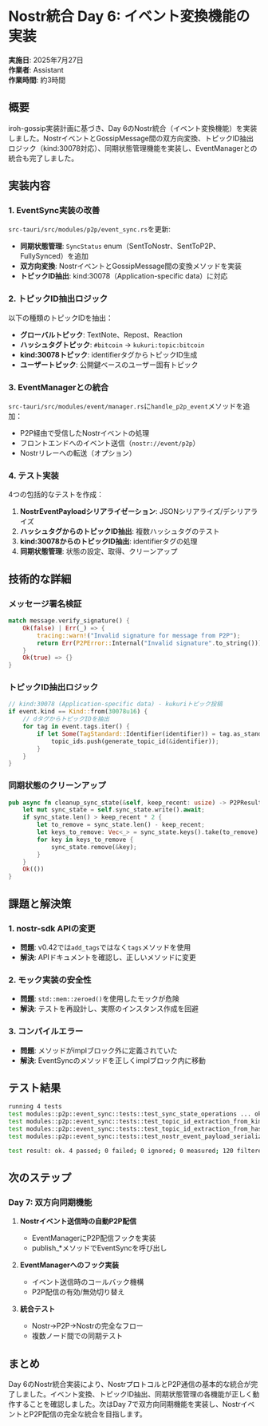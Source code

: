 # Nostr統合 Day 6: イベント変換機能の実装

**実施日**: 2025年7月27日  
**作業者**: Assistant  
**作業時間**: 約3時間

## 概要

iroh-gossip実装計画に基づき、Day 6のNostr統合（イベント変換機能）を実装しました。NostrイベントとGossipMessage間の双方向変換、トピックID抽出ロジック（kind:30078対応）、同期状態管理機能を実装し、EventManagerとの統合も完了しました。

## 実装内容

### 1. EventSync実装の改善

`src-tauri/src/modules/p2p/event_sync.rs`を更新:

- **同期状態管理**: `SyncStatus` enum（SentToNostr、SentToP2P、FullySynced）を追加
- **双方向変換**: NostrイベントとGossipMessage間の変換メソッドを実装
- **トピックID抽出**: kind:30078（Application-specific data）に対応

### 2. トピックID抽出ロジック

以下の種類のトピックIDを抽出：
- **グローバルトピック**: TextNote、Repost、Reaction
- **ハッシュタグトピック**: `#bitcoin` → `kukuri:topic:bitcoin`
- **kind:30078トピック**: identifierタグからトピックID生成
- **ユーザートピック**: 公開鍵ベースのユーザー固有トピック

### 3. EventManagerとの統合

`src-tauri/src/modules/event/manager.rs`に`handle_p2p_event`メソッドを追加：
- P2P経由で受信したNostrイベントの処理
- フロントエンドへのイベント送信（`nostr://event/p2p`）
- Nostrリレーへの転送（オプション）

### 4. テスト実装

4つの包括的なテストを作成：
1. **NostrEventPayloadシリアライゼーション**: JSONシリアライズ/デシリアライズ
2. **ハッシュタグからのトピックID抽出**: 複数ハッシュタグのテスト
3. **kind:30078からのトピックID抽出**: identifierタグの処理
4. **同期状態管理**: 状態の設定、取得、クリーンアップ

## 技術的な詳細

### メッセージ署名検証

```rust
match message.verify_signature() {
    Ok(false) | Err(_) => {
        tracing::warn!("Invalid signature for message from P2P");
        return Err(P2PError::Internal("Invalid signature".to_string()));
    }
    Ok(true) => {}
}
```

### トピックID抽出ロジック

```rust
// kind:30078 (Application-specific data) - kukuriトピック投稿
if event.kind == Kind::from(30078u16) {
    // dタグからトピックIDを抽出
    for tag in event.tags.iter() {
        if let Some(TagStandard::Identifier(identifier)) = tag.as_standardized() {
            topic_ids.push(generate_topic_id(&identifier));
        }
    }
}
```

### 同期状態のクリーンアップ

```rust
pub async fn cleanup_sync_state(&self, keep_recent: usize) -> P2PResult<()> {
    let mut sync_state = self.sync_state.write().await;
    if sync_state.len() > keep_recent * 2 {
        let to_remove = sync_state.len() - keep_recent;
        let keys_to_remove: Vec<_> = sync_state.keys().take(to_remove).cloned().collect();
        for key in keys_to_remove {
            sync_state.remove(&key);
        }
    }
    Ok(())
}
```

## 課題と解決策

### 1. nostr-sdk APIの変更
- **問題**: v0.42では`add_tags`ではなく`tags`メソッドを使用
- **解決**: APIドキュメントを確認し、正しいメソッドに変更

### 2. モック実装の安全性
- **問題**: `std::mem::zeroed()`を使用したモックが危険
- **解決**: テストを再設計し、実際のインスタンス作成を回避

### 3. コンパイルエラー
- **問題**: メソッドがimplブロック外に定義されていた
- **解決**: EventSyncのメソッドを正しくimplブロック内に移動

## テスト結果

```bash
running 4 tests
test modules::p2p::event_sync::tests::test_sync_state_operations ... ok
test modules::p2p::event_sync::tests::test_topic_id_extraction_from_kind_30078 ... ok
test modules::p2p::event_sync::tests::test_topic_id_extraction_from_hashtags ... ok
test modules::p2p::event_sync::tests::test_nostr_event_payload_serialization ... ok

test result: ok. 4 passed; 0 failed; 0 ignored; 0 measured; 120 filtered out
```

## 次のステップ

### Day 7: 双方向同期機能
1. **Nostrイベント送信時の自動P2P配信**
   - EventManagerにP2P配信フックを実装
   - publish_*メソッドでEventSyncを呼び出し

2. **EventManagerへのフック実装**
   - イベント送信時のコールバック機構
   - P2P配信の有効/無効切り替え

3. **統合テスト**
   - Nostr→P2P→Nostrの完全なフロー
   - 複数ノード間での同期テスト

## まとめ

Day 6のNostr統合実装により、NostrプロトコルとP2P通信の基本的な統合が完了しました。イベント変換、トピックID抽出、同期状態管理の各機能が正しく動作することを確認しました。次はDay 7で双方向同期機能を実装し、NostrイベントとP2P配信の完全な統合を目指します。